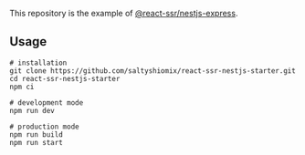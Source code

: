 This repository is the example of [@react-ssr/nestjs-express](https://npm.im/@react-ssr/nestjs-express).

## Usage

```properties
# installation
git clone https://github.com/saltyshiomix/react-ssr-nestjs-starter.git
cd react-ssr-nestjs-starter
npm ci

# development mode
npm run dev

# production mode
npm run build
npm run start
```